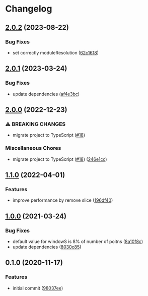 # Changelog

## [2.0.2](https://github.com/mljs/rolling-ball-baseline/compare/v2.0.1...v2.0.2) (2023-08-22)


### Bug Fixes

* set correctly moduleResolution ([62c1618](https://github.com/mljs/rolling-ball-baseline/commit/62c161892a80a34f2be0a02b6ee81cd3f27ca6a7))

## [2.0.1](https://github.com/mljs/rolling-ball-baseline/compare/v2.0.0...v2.0.1) (2023-03-24)


### Bug Fixes

* update dependencies ([af4e3bc](https://github.com/mljs/rolling-ball-baseline/commit/af4e3bc3dddf25a2251fd2bfea7b1a31392ffb56))

## [2.0.0](https://github.com/mljs/rolling-ball-baseline/compare/v1.1.0...v2.0.0) (2022-12-23)


### ⚠ BREAKING CHANGES

* migrate project to TypeScript ([#18](https://github.com/mljs/rolling-ball-baseline/issues/18))

### Miscellaneous Chores

* migrate project to TypeScript ([#18](https://github.com/mljs/rolling-ball-baseline/issues/18)) ([246e1cc](https://github.com/mljs/rolling-ball-baseline/commit/246e1cce96c4e62b85a75a75b3336aa31b6f8701))

## [1.1.0](https://github.com/mljs/rolling-ball-baseline/compare/v1.0.0...v1.1.0) (2022-04-01)


### Features

* improve performance by remove slice ([196df40](https://github.com/mljs/rolling-ball-baseline/commit/196df40d73d3ed68f954062fc701a3ea01361652))

## [1.0.0](https://www.github.com/mljs/rolling-ball-baseline/compare/v0.1.0...v1.0.0) (2021-03-24)


### Bug Fixes

* default value for windowS is 8% of number of poitns ([8a10f8c](https://www.github.com/mljs/rolling-ball-baseline/commit/8a10f8cc0b09b37cfb9257a6e599689f66a7876e))
* update dependencies ([8030c85](https://www.github.com/mljs/rolling-ball-baseline/commit/8030c85e2d999df5e42e107b33d15c4568ebf2bf))

## 0.1.0 (2020-11-17)


### Features

* initial commit ([98037ee](https://www.github.com/mljs/rolling-ball-baseline/commit/98037eed9c1e235fb9ce4d92fa12c9b7eb1c28c8))

